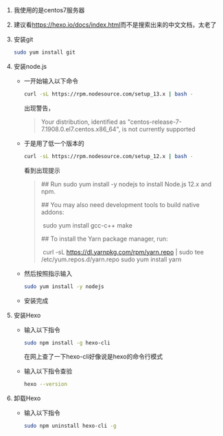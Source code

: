 1. 我使用的是centos7服务器

2. 建议看<https://hexo.io/docs/index.html>而不是搜索出来的中文文档，太老了
<!-- more -->
3. 安装git

   ```bash
   sudo yum install git
   ```

4. 安装node.js

   * 一开始输入以下命令

     ```bash
     curl -sL https://rpm.nodesource.com/setup_13.x | bash -
     ```

     出现警告，  

     >Your distribution, identified as "centos-release-7-7.1908.0.el7.centos.x86_64", is not currently supported  

   * 于是用了低一个版本的

     ```bash
     curl -sL https://rpm.nodesource.com/setup_12.x | bash -
     ```

     看到出现提示

     >\#\# Run sudo yum install -y nodejs to install Node.js 12.x and npm.
     >
     >\#\# You may also need development tools to build native addons:
     >
     >​		 sudo yum install gcc-c++ make
     >
     >\#\# To install the Yarn package manager, run:
     >
     >​          curl -sL https://dl.yarnpkg.com/rpm/yarn.repo | sudo tee /etc/yum.repos.d/yarn.repo sudo yum install yarn

   * 然后按照指示输入

     ```bash
     sudo yum install -y nodejs
     ```

   * 安装完成

5. 安装Hexo

   * 输入以下指令

     ```bash
     sudo npm install -g hexo-cli
     ```

     在网上查了一下hexo-cli好像说是hexo的命令行模式

   * 输入以下指令查验

     ```bash
     hexo --version
     ```

6. 卸载Hexo

   * 输入以下指令

     ```bash
     sudo npm uninstall hexo-cli -g
     ```